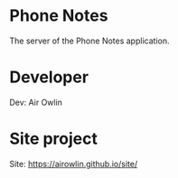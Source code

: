 # Phone Notes
The server of the Phone Notes application.


# Developer
Dev: Air Owlin


# Site project
Site: https://airowlin.github.io/site/
